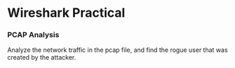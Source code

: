 # Wireshark Practical 
### PCAP Analysis
Analyze the network traffic in the pcap file, and find the rogue user that was created by the attacker.
